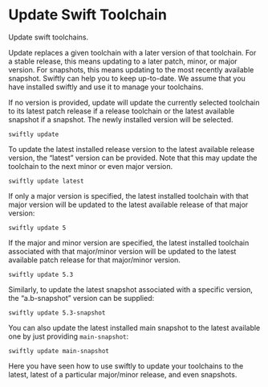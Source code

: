 # Update Swift Toolchain

Update swift toolchains.

Update replaces a given toolchain with a later version of that toolchain. For a stable release, this means updating to a later patch, minor, or major version. For snapshots, this means updating to the most recently available snapshot. Swiftly can help you to keep up-to-date. We assume that you have installed swiftly and use it to manage your toolchains.

If no version is provided, update will update the currently selected toolchain to its latest patch release if a release toolchain or the latest available snapshot if a snapshot. The newly installed version will be selected.

```
swiftly update
```

To update the latest installed release version to the latest available release version, the “latest” version can be provided. Note that this may update the toolchain to the next minor or even major version.

```
swiftly update latest
```

If only a major version is specified, the latest installed toolchain with that major version will be updated to the latest available release of that major version:

```
swiftly update 5
```

If the major and minor version are specified, the latest installed toolchain associated with that major/minor version will be updated to the latest available patch release for that major/minor version.

```
swiftly update 5.3
```

Similarly, to update the latest snapshot associated with a specific version, the “a.b-snapshot” version can be supplied:

```
swiftly update 5.3-snapshot
```

You can also update the latest installed main snapshot to the latest available one by just providing `main-snapshot`:

```
swiftly update main-snapshot
```

Here you have seen how to use swiftly to update your toolchains to the latest, latest of a particular major/minor release, and even snapshots.

